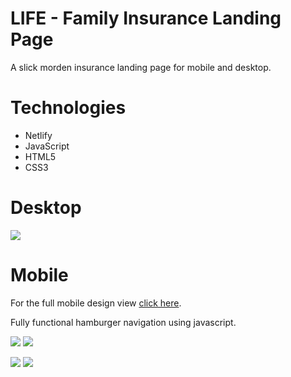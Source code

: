 # LIFE - Family Insurance Landing Page

A slick morden insurance landing page for mobile and desktop. 

# Technologies
* Netlify
* JavaScript
* HTML5
* CSS3

# Desktop
![](public/desktopview.png)

# Mobile
For the full mobile design view [click here](public/mobiledesignview.png).

Fully functional hamburger navigation using javascript.

![](public/mobilemainview.png) ![](public/activenavbar.png)

![](public/mobilepeopleview.png) ![](public/mobilehwrview.png)
